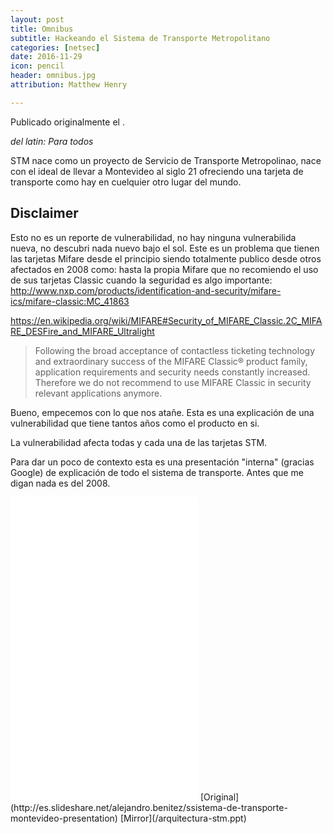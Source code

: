 ```yaml
---
layout: post
title: Omnibus
subtitle: Hackeando el Sistema de Transporte Metropolitano
categories: [netsec]
date: 2016-11-29
icon: pencil
header: omnibus.jpg
attribution: Matthew Henry

---
```


Publicado originalmente el .

_del latin: Para todos_

STM nace como un proyecto de Servicio de Transporte Metropolinao, nace con el
ideal de llevar a Montevideo al siglo 21 ofreciendo una tarjeta de transporte
como hay en cuelquier otro lugar del mundo.

## Disclaimer

Esto no es un reporte de vulnerabilidad, no hay ninguna vulnerabilida nueva, no
descubri nada nuevo bajo el sol.
Este es un problema que tienen las tarjetas Mifare desde el principio siendo
totalmente publico desde otros afectados en 2008 como: hasta la propia Mifare
que no recomiendo el uso de sus tarjetas Classic cuando la seguridad es algo
importante: http://www.nxp.com/products/identification-and-security/mifare-ics/mifare-classic:MC_41863

https://en.wikipedia.org/wiki/MIFARE#Security_of_MIFARE_Classic.2C_MIFARE_DESFire_and_MIFARE_Ultralight


> Following the broad acceptance of contactless ticketing technology and extraordinary success of the MIFARE Classic® product family, application requirements and security needs constantly increased. Therefore we do not recommend to use MIFARE Classic in security relevant applications anymore.

Bueno, empecemos con lo que nos atañe.
Esta es una explicación de una vulnerabilidad que tiene tantos años como el
producto en si.

La vulnerabilidad afecta todas y cada una de las tarjetas STM.

Para dar un poco de contexto esta es una presentación "interna" (gracias Google)
de explicación de todo el sistema de transporte. Antes que me digan nada es del
2008.

<iframe src="//www.slideshare.net/slideshow/embed_code/key/fyzLVFGy7yynyr" height="485" frameborder="0" marginwidth="0" marginheight="0" scrolling="no"> </iframe>
[Original](http://es.slideshare.net/alejandro.benitez/ssistema-de-transporte-montevideo-presentation)
[Mirror](/arquitectura-stm.ppt)
